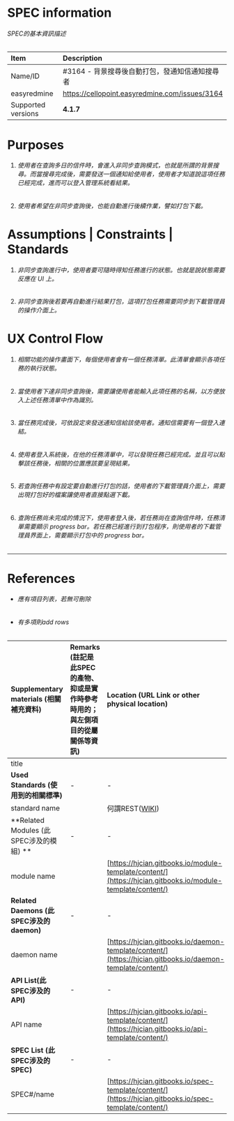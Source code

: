 # SPEC information

###### SPEC的基本資訊描述

| Item | Description |
| :--- | :--- |
| Name/ID | \#3164 - 背景搜尋後自動打包，發通知信通知搜尋者 |
| easyredmine | https://cellopoint.easyredmine.com/issues/3164 |
| Supported versions | **4.1.7** |

# Purposes

1. ###### 使用者在查詢多日的信件時，會進入非同步查詢模式，也就是所謂的背景搜尋。而當搜尋完成後，需要發送一個通知給使用者，使用者才知道說這項任務已經完成，進而可以登入管理系統看結果。
2. ###### 使用者希望在非同步查詢後，也能自動進行後續作業，譬如打包下載。

# Assumptions \| Constraints \| Standards

1. ###### 非同步查詢進行中，使用者要可隨時得知任務進行的狀態。也就是說狀態需要反應在 UI 上。
2. ###### 非同步查詢後若要再自動進行結果打包，這項打包任務需要同步到下載管理員的操作介面上。

# UX Control Flow

1. ###### 相關功能的操作畫面下，每個使用者會有一個任務清單。此清單會顯示各項任務的執行狀態。
2. ###### 當使用者下達非同步查詢後，需要讓使用者能輸入此項任務的名稱，以方便放入上述任務清單中作為識別。
3. ###### 當任務完成後，可依設定來發送通知信給該使用者。通知信需要有一個登入連結。
4. ###### 使用者登入系統後，在他的任務清單中，可以發現任務已經完成。並且可以點擊該任務後，相關的位置應該要呈現結果。
5. ###### 若查詢任務中有設定要自動進行打包的話，使用者的下載管理員介面上，需要出現打包好的檔案讓使用者直接點選下載。
6. ###### 查詢任務尚未完成的情況下，使用者登入後，若任務尚在查詢信件時，任務清單需要顯示 progress bar。若任務已經進行到打包程序，則使用者的下載管理員界面上，需要顯示打包中的 progress bar。

---

# References

* ###### 應有項目列表，若無可刪除
* ###### 有多項則add rows

| **Supplementary materials \(相關補充資料\)** | **Remarks \(註記是此SPEC的產物、抑或是實作時參考時用的；與左側項目的從屬關係等資訊\)** | **Location \(URL Link or other physical location\)** |
| :--- | :--- | :--- |
| title |  |  |
| **Used Standards \(使用到的相關標準\)** | - | - |
| standard name |  | 何謂REST\([WIKI](https://en.wikipedia.org/wiki/Representational_state_transfer#Relationship_between_URL_and_HTTP_methods)\) |
| **Related Modules \(此SPEC涉及的模組\) ** | - | - |
| module name |  | [https://hjcian.gitbooks.io/module-template/content/](https://hjcian.gitbooks.io/module-template/content/) |
| **Related Daemons \(此SPEC涉及的daemon\)** | - | - |
| daemon name |  | [https://hjcian.gitbooks.io/daemon-template/content/](https://hjcian.gitbooks.io/daemon-template/content/) |
| **API List\(此SPEC涉及的API\)** | - | - |
| API name |  | [https://hjcian.gitbooks.io/api-template/content/](https://hjcian.gitbooks.io/api-template/content/) |
| **SPEC List \(此SPEC涉及的SPEC\)** | - | - |
| SPEC\#/name |  | [https://hjcian.gitbooks.io/spec-template/content/](https://hjcian.gitbooks.io/spec-template/content/) |



